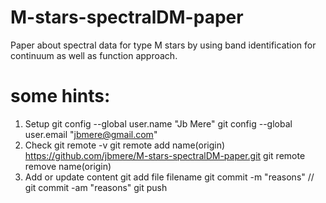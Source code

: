 M-stars-spectralDM-paper
========================

Paper about spectral data for type M stars by using band identification for continuum as well as function approach.

some hints:
==========
1) Setup
   git config --global user.name "Jb Mere"
   git config --global user.email "jbmere@gmail.com"
2) Check
   git remote -v
   git remote add name(origin) https://github.com/jbmere/M-stars-spectralDM-paper.git
   git remote remove name(origin)
3) Add or update content
   git add file filename
   git commit -m "reasons"  // git commit -am "reasons"
   git push

